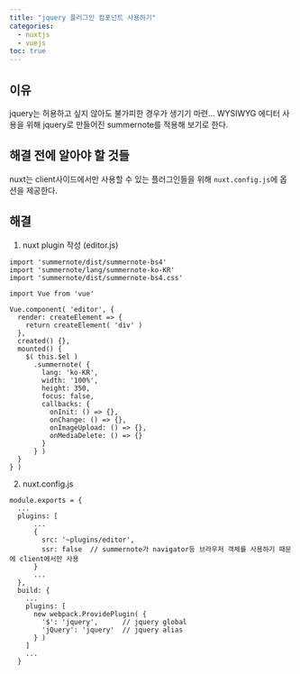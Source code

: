 ```yaml
---
title: "jquery 플러그인 컴포넌트 사용하기"
categories: 
  - nuxtjs
  - vuejs
toc: true
---
```


## 이유
jquery는 허용하고 싶지 않아도 불가피한 경우가 생기기 마련...
WYSIWYG 에디터 사용을 위해 jquery로 만들어진 summernote를 적용해 보기로 한다.

## 해결 전에 알아야 할 것들
nuxt는 client사이드에서만 사용할 수 있는 플러그인들을 위해 `nuxt.config.js`에 옵션을 제공한다.

## 해결
1. nuxt plugin 작성 (editor.js)
```
import 'summernote/dist/summernote-bs4'
import 'summernote/lang/summernote-ko-KR'
import 'summernote/dist/summernote-bs4.css'

import Vue from 'vue'

Vue.component( 'editor', {
  render: createElement => {
    return createElement( 'div' )
  },
  created() {},
  mounted() {
    $( this.$el )
      .summernote( {
        lang: 'ko-KR',
        width: '100%',
        height: 350,
        focus: false,
        callbacks: {
          onInit: () => {},
          onChange: () => {},
          onImageUpload: () => {},
          onMediaDelete: () => {}
        }
      } )
  }
} )

```

2. nuxt.config.js
```
module.exports = {
  ...
  plugins: [
      ...
      {
        src: '~plugins/editor',
        ssr: false  // summernote가 navigator등 브라우저 객체를 사용하기 때문에 client에서만 사용
      }
      ...
  },
  build: {
    ...
    plugins: [
      new webpack.ProvidePlugin( {
        '$': 'jquery',      // jquery global
        'jQuery': 'jquery'  // jquery alias
      } )
    ]
    ...
  }
```


